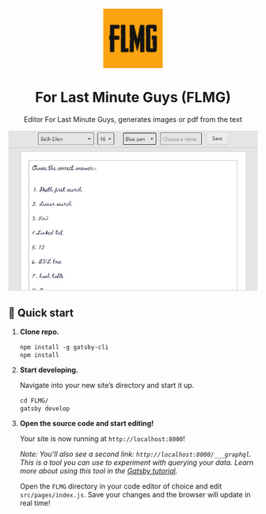 <p align="center">
    <a href="https://flmg.now.sh">
     <img alt="Gatsby" src="./src/images/gatsby-icon.png" width="120" />
    </a>
</p>
<h1 align="center">
  For Last Minute Guys (FLMG)
</h1>
<p align="center">
Editor For Last Minute Guys, generates images or pdf from the text
</p>

<p align="center">
     <a href="https://flmg.now.sh">
       <img alt="Gatsby" src="./src/images/Banner.jpg" width="600" />
    </a>
</p>

## 🚀 Quick start

1.  **Clone repo.**

    ```shell
    npm install -g gatsby-cli
    npm install
    ```

1.  **Start developing.**

    Navigate into your new site’s directory and start it up.

    ```shell
    cd FLMG/
    gatsby develop
    ```

1.  **Open the source code and start editing!**

    Your site is now running at `http://localhost:8000`!

    _Note: You'll also see a second link: _`http://localhost:8000/___graphql`_. This is a tool you can use to experiment with querying your data. Learn more about using this tool in the [Gatsby tutorial](https://www.gatsbyjs.com/tutorial/part-five/#introducing-graphiql)._

    Open the `FLMG` directory in your code editor of choice and edit `src/pages/index.js`. Save your changes and the browser will update in real time!
